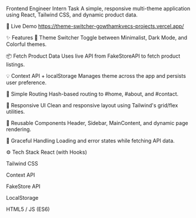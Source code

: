 Frontend Engineer Intern Task
A simple, responsive multi-theme application using React, Tailwind CSS, and dynamic product data.

🔗 Live Demo
https://theme-switcher-gowthamkvecs-projects.vercel.app/

✨ Features
🎨 Theme Switcher
Toggle between Minimalist, Dark Mode, and Colorful themes.

📦 Fetch Product Data
Uses live API from FakeStoreAPI to fetch product listings.

💡 Context API + localStorage
Manages theme across the app and persists user preference.

🧭 Simple Routing
Hash-based routing to #home, #about, and #contact.

📱 Responsive UI
Clean and responsive layout using Tailwind's grid/flex utilities.

🧪 Reusable Components
Header, Sidebar, MainContent, and dynamic page rendering.

🧼 Graceful Handling
Loading and error states while fetching API data.

⚙️ Tech Stack
React (with Hooks)

Tailwind CSS

Context API

FakeStore API

LocalStorage

HTML5 / JS (ES6)

